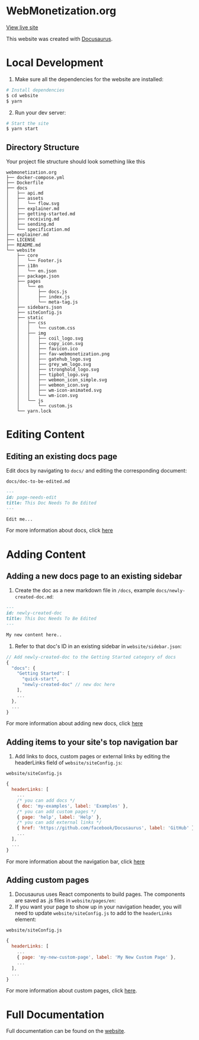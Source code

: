 # WebMonetization.org 
[View live site](https://webmonetization.org)

This website was created with [Docusaurus](https://docusaurus.io/).

# Local Development

1. Make sure all the dependencies for the website are installed:

```sh
# Install dependencies
$ cd website
$ yarn
```
2. Run your dev server:

```sh
# Start the site
$ yarn start
```

## Directory Structure

Your project file structure should look something like this

```
webmonetization.org
├── docker-compose.yml
├── Dockerfile
├── docs
│   ├── api.md
│   ├── assets
│   │   └── flow.svg
│   ├── explainer.md
│   ├── getting-started.md
│   ├── receiving.md
│   ├── sending.md
│   └── specification.md
├── explainer.md
├── LICENSE
├── README.md
└── website
    ├── core
    │   └── Footer.js
    ├── i18n
    │   └── en.json
    ├── package.json
    ├── pages
    │   └── en
    │       ├── docs.js
    │       ├── index.js
    │       └── meta-tag.js
    ├── sidebars.json
    ├── siteConfig.js
    ├── static
    │   ├── css
    │   │   └── custom.css
    │   ├── img
    │   │   ├── coil_logo.svg
    │   │   ├── copy_icon.svg
    │   │   ├── favicon.ico
    │   │   ├── fav-webmonetization.png
    │   │   ├── gatehub_logo.svg
    │   │   ├── grey_wm_logo.svg
    │   │   ├── stronghold_logo.svg
    │   │   ├── tipbot_logo.svg
    │   │   ├── webmon_icon_simple.svg
    │   │   ├── webmon_icon.svg
    │   │   ├── wm-icon-animated.svg
    │   │   └── wm-icon.svg
    │   └── js
    │       └── custom.js
    └── yarn.lock
```

# Editing Content

## Editing an existing docs page

Edit docs by navigating to `docs/` and editing the corresponding document:

`docs/doc-to-be-edited.md`

```markdown
---
id: page-needs-edit
title: This Doc Needs To Be Edited
---

Edit me...
```

For more information about docs, click [here](https://docusaurus.io/docs/en/navigation)

# Adding Content

## Adding a new docs page to an existing sidebar

1. Create the doc as a new markdown file in `/docs`, example `docs/newly-created-doc.md`:

```md
---
id: newly-created-doc
title: This Doc Needs To Be Edited
---

My new content here..
```

1. Refer to that doc's ID in an existing sidebar in `website/sidebar.json`:

```javascript
// Add newly-created-doc to the Getting Started category of docs
{
  "docs": {
    "Getting Started": [
      "quick-start",
      "newly-created-doc" // new doc here
    ],
    ...
  },
  ...
}
```

For more information about adding new docs, click [here](https://docusaurus.io/docs/en/navigation)

## Adding items to your site's top navigation bar

1. Add links to docs, custom pages or external links by editing the headerLinks field of `website/siteConfig.js`:

`website/siteConfig.js`
```javascript
{
  headerLinks: [
    ...
    /* you can add docs */
    { doc: 'my-examples', label: 'Examples' },
    /* you can add custom pages */
    { page: 'help', label: 'Help' },
    /* you can add external links */
    { href: 'https://github.com/facebook/Docusaurus', label: 'GitHub' },
    ...
  ],
  ...
}
```

For more information about the navigation bar, click [here](https://docusaurus.io/docs/en/navigation)

## Adding custom pages

1. Docusaurus uses React components to build pages. The components are saved as .js files in `website/pages/en`:
1. If you want your page to show up in your navigation header, you will need to update `website/siteConfig.js` to add to the `headerLinks` element:

`website/siteConfig.js`
```javascript
{
  headerLinks: [
    ...
    { page: 'my-new-custom-page', label: 'My New Custom Page' },
    ...
  ],
  ...
}
```

For more information about custom pages, click [here](https://docusaurus.io/docs/en/custom-pages).

# Full Documentation

Full documentation can be found on the [website](https://docusaurus.io/).
